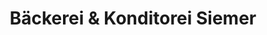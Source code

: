 ---
title: "Bäckerei & Konditorei Siemer"
url: /rastdorf/baeckerei-und-konditorei-siemer/
shop: Bäckerei
---